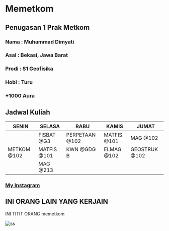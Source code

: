 # Memetkom

## Penugasan 1 Prak Metkom
### Nama : Muhammad Dimyati
### Asal : Bekasi, Jawa Barat
### Prodi : S1 Geofisika
### Hobi : Turu
### +1000 Aura
## Jadwal Kuliah
| SENIN | SELASA | RABU | KAMIS | JUMAT |
| ----------- | ----------- | ----------- | ----------- | ----------- |
|   | FISBAT @G3 | PERPETAAN @102 | MATFIS @101 | MAG @102 |
| METKOM @102 | MATFIS @101 | KWN @GDG B | ELMAG @102 | GEOSTRUK @102 |
|   | MAG @213 |   |   |   |

### [My Instagram](https://www.instagram.com/_dimyatiii)

## INI ORANG LAIN YANG KERJAIN
INI TITIT ORANG
memetkom

![ss](https://github.com/user-attachments/assets/63fe6e65-8e27-47ed-8c2e-b2f30d037f87)

